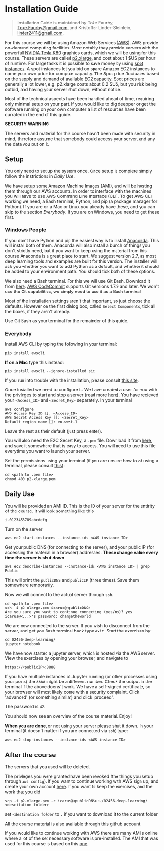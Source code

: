 # Installation Guide
> Installation Guide is maintained by Toke Faurby, [Toke.Faurby@gmail.com](mailto:toke.faurby@gmail.com), and Kristoffer Linder-Steinlein, [linder2411@gmail.com](mailto:linder2411@gmail.com).

For this course we will be using Amazon Web Services ([AWS](https://aws.amazon.com/products/)). AWS provide on-demand computing facilities. Most notably they provide servers with the powerfull [NVIDIA Tesla K80](http://www.nvidia.com/object/tesla-k80.html) graphics cards, which we will be using for this course. These servers are called [p2.xlarge](https://aws.amazon.com/ec2/instance-types/p2/), and cost about 1 $US per hour of runtime. For large tasks it is possible to save money by using [spot instances](https://aws.amazon.com/ec2/spot/pricing/). A spot instances let you bid on spare Amazon EC2 instances to name your own price for compute capacity. The Spot price fluctuates based on the supply and demand of available EC2 capacity. Spot prices are generally a lot lower, e.g. p2.xlarge costs about 0.2 $US, but you risk being outbid, and having your server shut down, without notice.


Most of the technical aspects have been handled ahead of time, requiring only minimal setup on your part. If you would like to dig deepper or get the software running on your own computer a list of resources have been currated in the end of this guide.


**SECURITY WARNING**

The servers and material for this course havn't been made with security in mind, therefore assume that somebody could access your server, and any the data you put on it.


## Setup

You only need to set up the system once. Once setup is complete simply follow the instrictions in *Daily Use*.

We have setup some Amazon Machine Images (AMI), and will be hosting them through our AWS accounts. In order to interface with the machines you will have to use AWS Command Line Interface (CLI). To get AWS CLI working we need, a Bash terminal, Python, and pip (a package manager for Python). If you are on a Mac or Linux you already have these, and you can skip to the section _Everybody_. If you are on Windows, you need to get these first.


### Windows People
If you don't have Python and pip the easiest way is to install [Anaconda](https://www.continuum.io/downloads). This will install both of them. Anaconda will also install a bunch of things you don't strictly need, but if you want to keep using the material from this course Anaconda is a great place to start. We suggest version 2.7, as most deep learning tools and examples are built for this version. The installer will ask you whether you want to add Python as a default, and whether it should be added to your environment path. You should tick both of these options.

We also need a Bash terminal. For this we will use Git Bash. Download it from [here](https://git-scm.com/downloads). [AWS CodeCommit](http://docs.aws.amazon.com/codecommit/latest/userguide/setting-up-https-windows.html#setting-up-https-windows-install-git) supports Git versions 1.7.9 and later. We won't use the Git capabilities, we simply need to use it as a Bash terminal.

Most of the installation settings aren't that important, so just choose the defaults. However on the first dialog box, called `Select Components`, tick all the boxes, if they aren't already.

Use Git Bash as your terminal for the remainder of this guide.


### Everybody
Install AWS CLI by typing the following in your terminal:

    pip install awscli

**If on a Mac** type this instead:

    pip install awscli --ignore-installed six

If you run into trouble with the installation, please consult [this site](http://docs.aws.amazon.com/cli/latest/userguide/installing.html#install-with-pip).

Once installed we need to configure it. We have created a user for you with the privleges to start and stop a server (read more [here](http://docs.aws.amazon.com/AWSSimpleQueueService/latest/SQSGettingStartedGuide/AWSCredentials.html)). You have recieved your `<Access_ID>` and `<Secret_Key>` separately. In your terminal

    aws configure
    AWS Access Key ID []: <Access_ID>
    AWS Secret Access Key []: <Secret_Key>
    Default region name []: eu-west-1

Leave the rest as their default (just press enter).

You will also need the E2C Secret Key, a `.pem` file. Download it from [here](https://www.dropbox.com/s/1lht13gtyhqaryb/p2-xlarge.pem?dl=0), and save it somewhere that is easy to access. You will need to use this file everytime you want to launch your server.

Set the permissions using your terminal (if you are unsure how to `cd` using a terminal, please consult [this](http://askubuntu.com/questions/520778/how-can-i-change-directories-in-the-terminal)):

    cd <path to .pem file>
    chmod 400 p2-xlarge.pem


## Daily Use

You will be provided an AMI ID. This is the ID of your server for the entirity of the course. It will look something like this:

    i-0123456789abcdefg

Turn on the server

    aws ec2 start-instances --instance-ids <AWS instance ID>

Get your public DNS (for connecting to the server), and your public IP (for accessing the material in a browser) addresses. **These change value every time the server is shut down**.

    aws ec2 describe-instances --instance-ids <AWS instance ID> | grep Public

This will print the `publicDNS` and `publicIP` (three times). Save them somewhere temporarily.

Now we will connect to the actual server through `ssh`.

    cd <path to .pem file>
    ssh -i p2-xlarge.pem icarus@<publicDNS>
    Are you sure you want to continue connecting (yes/no)? yes
    icarus@<...>'s password: changetheworld
    
We are now connected to the server. If you wish to disconnect from the server, and get you Bash terminal back type `exit`. Start the exercises by:

    cd 02456-deep-learning/
    jupyter notebook

We have now started a jupyter server, which is hosted via the AWS server. View the exercises by opening your browser, and navigate to

    https://<publicIP>:8888

If you have multiple instances of Jupyter running (or other processes using your ports) the `8888` might be a different number. Check the output in the terminal if the above doens't work.
We have a self-signed certificate, so your browser will most likely come with a security complaint. Click 'advanced' (or something similar) and click 'proceed'.

The password is `42`.

You should now see an overview of the course material. Enjoy!


**When you are done**, or not using your server please shut it down. In your terminal (it doesn't matter if you are connected via `ssh`) type:

    aws ec2 stop-instances --instance-ids <AWS instance ID>



## After the course

The servers that you used will be deleted.


The privleges you were granted have been revoked (the things you setup through `aws config`). If you want to continue working with AWS sign up, and create your own account [here](https://aws.amazon.com/). If you want to keep the exercises, and the work that you did 

    scp -i p2-xlarge.pem -r icarus@<publicDNS>:~/02456-deep-learning/ <descitation folder>

set `<destination folder` to `.` if you want to download it to the current folder

All the course material is also available through [this](https://github.com/DeepLearningDTU/02456-deep-learning) github account.

If you would like to continue working with AWS there are many AMI's online where a lot of the set necessary software is pre-installed. The AMI that was used for this course is based on this [one](https://github.com/Miej/GoDeeper).


